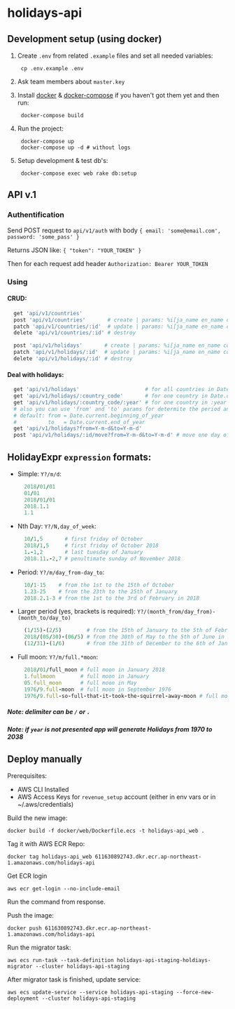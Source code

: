 # holidays-api

## Development setup (using docker)

1. Create `.env` from related `.example` files and set all needed variables:

        cp .env.example .env

2. Ask team members about `master.key`

3. Install [docker](https://docs.docker.com/engine/installation/) & [docker-compose](https://docs.docker.com/compose/install/) if you haven't got them yet and then run:

        docker-compose build

4. Run the project:

        docker-compose up
        docker-compose up -d # without logs

5. Setup development & test db's:

        docker-compose exec web rake db:setup

## API v.1
### Authentification
  Send POST request to `api/v1/auth` with body `{ email: 'some@email.com', password: 'some_pass' }`
  
  Returns JSON like: `{ "token": "YOUR_TOKEN" }`
  
  Then for each request add header `Authorization: Bearer YOUR_TOKEN`
### Using
#### CRUD:
```ruby
  get 'api/v1/countries'
  post 'api/v1/countries'       # create | params: %i[ja_name en_name country_code]
  patch 'api/v1/countries/:id'  # update | params: %i[ja_name en_name country_code]
  delete 'api/v1/countries/:id' # destroy

  post 'api/v1/holidays'       # create | params: %i[ja_name en_name country_code expression calendar_type holiday_type]
  patch 'api/v1/holidays/:id'  # update | params: %i[ja_name en_name country_code expression calendar_type holiday_type]
  delete 'api/v1/holidays/:id' # destroy
```
#### Deal with holidays:
```ruby
  get 'api/v1/holidays'                     # for all countries in Date.current.all_year
  get 'api/v1/holidays/:country_code'       # for one country in Date.current.all_year
  get 'api/v1/holidays/:country_code/:year' # for one country in :year
  # also you can use 'from' and 'to' params for determite the period and it can be used with :country_code
  # default: from = Date.current.beginning_of_year
  #          to   = Date.current.end_of_year
  get 'api/v1/holidays?from=Y-m-d&to=Y-m-d'
  post 'api/v1/holidays/:id/move?from=Y-m-d&to=Y-m-d' # move one day of holiday to another
```

## HolidayExpr `expression` formats:
  - Simple: `Y?/m/d`:
    ```ruby
      2018/01/01
      01/01
      2018/01/01
      2018.1.1
      1.1
    ```
  - Nth Day: `Y?/N,day_of_week`:
    ```ruby
      10/1,5       # first friday of October
      2018/1,5     # first friday of October 2018
      1.-1,2       # last tuesday of January
      2018.11.-2,7 # penultimate sunday of November 2018
    ```
  - Period: `Y?/m/day_from-day_to`:
    ```ruby
      10/1-15    # from the 1st to the 15th of October
      1.23-25    # from the 23th to the 25th of January
      2018.2.1-3 # from the 1st to the 3rd of February in 2018
    ```
  - Larger period (yes, brackets is required): `Y?/(month_from/day_from)-(month_to/day_to)`
    ```ruby
      (1/15)-(2/5)        # from the 15th of January to the 5th of February
      2018/(05/30)-(06/5) # from the 30th of May to the 5th of June in 2018
      (12/31)-(1/6)       # from the 31th of December to the 6th of January (New Year (^-^))
    ```
  - Full moon: `Y?/m/full.*moon`:
    ```ruby
      2018/01/full_moon # full moon in January 2018
      1.fullmoon        # full moon in January
      05.full_moon      # full moon in May
      1976/9.full-moon  # full moon in September 1976
      1976/9.full-so-full-that-it-took-the-squirrel-away-moon # full moon in September 1976 too
    ```

##### Note: delimiter can be `/` or `.`
##### Note: if `year` is not presented app will generate Holidays from 1970 to 2038

## Deploy manually
Prerequisites: 
* AWS CLI Installed
* AWS Access Keys for `revenue_setup` account (either in env vars or in ~/.aws/credentials)

Build the new image:
```
docker build -f docker/web/Dockerfile.ecs -t holidays-api_web .
```

Tag it with AWS ECR Repo:
```
docker tag holidays-api_web 611630892743.dkr.ecr.ap-northeast-1.amazonaws.com/holidays-api
```

Get ECR login
```
aws ecr get-login --no-include-email
```
Run the command from response.

Push the image:
```
docker push 611630892743.dkr.ecr.ap-northeast-1.amazonaws.com/holidays-api 
```

Run the migrator task:
```
aws ecs run-task --task-definition holidays-api-staging-holdiays-migrator --cluster holidays-api-staging
```

After migrator task is finished, update service:
```
aws ecs update-service --service holidays-api-staging --force-new-deployment --cluster holidays-api-staging
```
